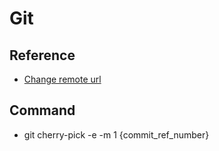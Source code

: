 # Git

## Reference
* [Change remote url](https://help.github.com/en/articles/changing-a-remotes-url)

## Command
* git cherry-pick -e -m 1 {commit_ref_number}
